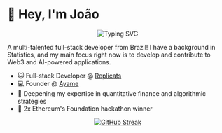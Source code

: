 # 👋 Hey, I'm João

<div align="center">
  <img src="https://readme-typing-svg.herokuapp.com?font=Fira+Code&pause=1000&color=008000&center=true&vCenter=true&width=435&lines=Full-stack+Developer;AI+Engineer;Web3+Engineer;Technopreneur" alt="Typing SVG" />
</div>

A multi-talented full-stack developer from Brazil! I have a background in Statistics, and my main focus right now is to develop and contribute to Web3 and AI-powered applications.

- 🐱 Full-stack Developer @ [Replicats](https://www.replicats.ai/)
- 💻 Founder @ [Ayame](https://www.ayame.live/)
- 🧮 Deepening my expertise in quantitative finance and algorithmic strategies
- 🎯 2x Ethereum's Foundation hackathon winner

<div align="center">
  
[![GitHub Streak](https://streak-stats.demolab.com?user=joaoolucas&theme=highcontrast)](https://git.io/streak-stats)

</div>
